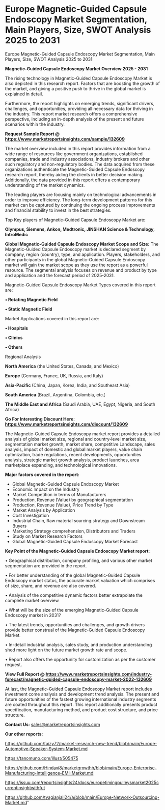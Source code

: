 # Europe Magnetic-Guided Capsule Endoscopy Market Segmentation, Main Players, Size, SWOT Analysis 2025 to 2031
Europe Magnetic-Guided Capsule Endoscopy Market Segmentation, Main Players, Size, SWOT Analysis 2025 to 2031

<Strong> Magnetic-Guided Capsule Endoscopy Market Overview 2025 - 2031</strong>

The rising technology in Magnetic-Guided Capsule Endoscopy Market is also depicted in this research report. Factors that are boosting the growth of the market, and giving a positive push to thrive in the global market is explained in detail.

Furthermore, the report highlights on emerging trends, significant drivers, challenges, and opportunities, providing all necessary data for thriving in the industry. This report market research offers a comprehensive perspective, including an in-depth analysis of the present and future scenarios within the industry.

<strong>Request Sample Report @ <a href=https://www.marketreportsinsights.com/sample/132609>https://www.marketreportsinsights.com/sample/132609</a></strong>

The market overview included in this report provides information from a wide range of resources like government organizations, established companies, trade and industry associations, industry brokers and other such regulatory and non-regulatory bodies. The data acquired from these organizations authenticate the Magnetic-Guided Capsule Endoscopy research report, thereby aiding the clients in better decision making. Additionally, the data provided in this report offers a contemporary understanding of the market dynamics.

The leading players are focusing mainly on technological advancements in order to improve efficiency. The long-term development patterns for this market can be captured by continuing the ongoing process improvements and financial stability to invest in the best strategies.

Top Key players of Magnetic-Guided Capsule Endoscopy Market are:

<strong>Olympus, Siemens, Ankon, Medtronic, JINSHAN Science & Technology, IntroMedic</strong>

<strong><b>Global Magnetic-Guided Capsule Endoscopy Market Scope and Size:</b></strong>
The Magnetic-Guided Capsule Endoscopy market is declared segment by company, region (country), type, and application. Players, stakeholders, and other participants in the global Magnetic-Guided Capsule Endoscopy market will gain the market scope as they use the report as a powerful resource. The segmental analysis focuses on revenue and product by type and application and the forecast period of 2025-2031.

Magnetic-Guided Capsule Endoscopy Market Types covered in this report are:

<strong>• Rotating Magnetic Field

• Static Magnetic Field</strong>

Market Applications covered in this report are:

<strong>• Hospitals

• Clinics

• Others</strong> 

Regional Analysis

<strong>North America</strong> (the United States, Canada, and Mexico)

<strong>Europe</strong> (Germany, France, UK, Russia, and Italy)

<strong>Asia-Pacific</strong> (China, Japan, Korea, India, and Southeast Asia)

<strong>South America</strong> (Brazil, Argentina, Colombia, etc.)

<strong>The Middle East and Africa</strong> (Saudi Arabia, UAE, Egypt, Nigeria, and South Africa)

<strong>Go For Interesting Discount Here: <a href=https://www.marketreportsinsights.com/discount/132609>https://www.marketreportsinsights.com/discount/132609</a></strong>

The Magnetic-Guided Capsule Endoscopy market report provides a detailed analysis of global market size, regional and country-level market size, segmentation market growth, market share, competitive Landscape, sales analysis, impact of domestic and global market players, value chain optimization, trade regulations, recent developments, opportunities analysis, strategic market growth analysis, product launches, area marketplace expanding, and technological innovations.

<strong><b>Major factors covered in the report:</b></strong>
<ul>
  <li>Global Magnetic-Guided Capsule Endoscopy Market </li>
  <li>Economic Impact on the Industry</li>
  <li>Market Competition in terms of Manufacturers</li>
  <li>Production, Revenue (Value) by geographical segmentation</li>
  <li>Production, Revenue (Value), Price Trend by Type</li>
  <li>Market Analysis by Application</li>
  <li>Cost Investigation</li>
  <li>Industrial Chain, Raw material sourcing strategy and Downstream Buyers</li>
  <li>Marketing Strategy comprehension, Distributors and Traders</li>
  <li>Study on Market Research Factors</li>
  <li>Global Magnetic-Guided Capsule Endoscopy Market Forecast</li>
</ul>

<strong><b>Key Point of the Magnetic-Guided Capsule Endoscopy Market report:</b></strong>

• Geographical distribution, company profiling, and various other market segmentation are provided in the report.

• For better understanding of the global Magnetic-Guided Capsule Endoscopy market status, the accurate market valuation which comprises of size, share, and revenue are also covered.

• Analysis of the competitive dynamic factors better extrapolate the complete market overview

• What will be the size of the emerging Magnetic-Guided Capsule Endoscopy market in 2031?

• The latest trends, opportunities and challenges, and growth drivers provide better construal of the Magnetic-Guided Capsule Endoscopy Market.

• In-detail industrial analysis, sales study, and production understanding shed more light on the future market growth rate and scope.

• Report also offers the opportunity for customization as per the customer request.

<strong><b>View Full Report @ <a href=https://www.marketreportsinsights.com/industry-forecast/magnetic-guided-capsule-endoscopy-market-2022-132609>https://www.marketreportsinsights.com/industry-forecast/magnetic-guided-capsule-endoscopy-market-2022-132609</a></b></strong>


At last, the Magnetic-Guided Capsule Endoscopy Market report includes investment come analysis and development trend analysis. The present and future opportunities of the fastest growing international industry segments are coated throughout this report. This report additionally presents product specification, manufacturing method, and product cost structure, and price structure.

<strong>Contact Us:</strong>
sales@marketreportsinsights.com

<strong>Our other reports:</strong>

<a href=https://github.com/faizy72/market-research-new-trend/blob/main/Europe-Automotive-Speaker-System-Market.md>https://github.com/faizy72/market-research-new-trend/blob/main/Europe-Automotive-Speaker-System-Market.md</a>

<a href=https://tanomuno.com/illust/505475>https://tanomuno.com/illust/505475</a>

<a href=https://github.com/Hindavi8/marketgrowthh/blob/main/Europe-Enterprise-Manufacturing-Intelligence-EMI-Market.md>https://github.com/Hindavi8/marketgrowthh/blob/main/Europe-Enterprise-Manufacturing-Intelligence-EMI-Market.md</a>

<a href=https://issuu.com/reportsinsights24/docs/europetimingpulleysmarket2025currentinsightwithfut>https://issuu.com/reportsinsights24/docs/europetimingpulleysmarket2025currentinsightwithfut</a>

<a href=https://github.com/tyagianjali24/a/blob/main/Europe-Network-Outsourcing-Market.md>https://github.com/tyagianjali24/a/blob/main/Europe-Network-Outsourcing-Market.md</a>"
